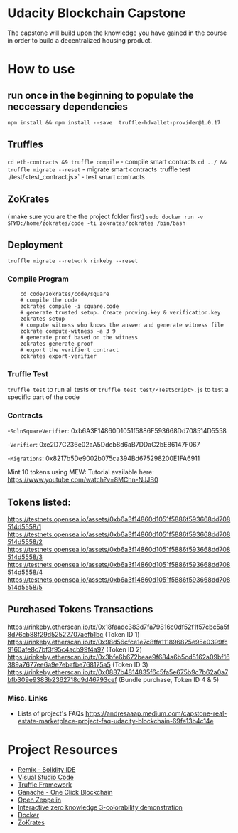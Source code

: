 # Udacity Blockchain Capstone

The capstone will build upon the knowledge you have gained in the course in order to build a decentralized housing product. 

# How to use
## run once in the beginning to populate the neccessary dependencies
`npm install && npm install --save  truffle-hdwallet-provider@1.0.17`

## Truffles
`cd eth-contracts && truffle compile` - compile smart contracts
`cd ../ && truffle migrate --reset` - migrate smart contracts`
`truffle test ./test/<test_contract.js>` - test smart contracts

## ZoKrates
( make sure you are the the project folder first)
`sudo docker run -v $PWD:/home/zokrates/code -ti zokrates/zokrates /bin/bash`

## Deployment
`truffle migrate --network rinkeby --reset`

### Compile Program
```
    cd code/zokrates/code/square
    # compile the code
    zokrates compile -i square.code
    # generate trusted setup. Create proving.key & verification.key
    zokrates setup
    # compute witness who knows the answer and generate witness file
    zokrate compute-witness -a 3 9
    # generate proof based on the witness
    zokrates generate-proof
    # export the verifiert contract
    zokrates export-verifier
```
### Truffle Test
`truffle test` to run all tests or
`truffle test test/<TestScript>.js` to test a specific part of the code

### Contracts
-`SolnSquareVerifier`: 0xb6A3F14860D1051f5886F593668Dd708514D5558

-`Verifier`: 0xe2D7C236e02aA5Ddcb8d6aB7DDaC2bE86147F067

-`Migrations`: 0x8217b5De9002b075ca394Bd675298200E1FA6911

Mint 10 tokens using MEW: Tutorial available here: https://www.youtube.com/watch?v=8MChn-NJJB0
## Tokens listed:
https://testnets.opensea.io/assets/0xb6a3f14860d1051f5886f593668dd708514d5558/1
https://testnets.opensea.io/assets/0xb6a3f14860d1051f5886f593668dd708514d5558/2
https://testnets.opensea.io/assets/0xb6a3f14860d1051f5886f593668dd708514d5558/3
https://testnets.opensea.io/assets/0xb6a3f14860d1051f5886f593668dd708514d5558/4
https://testnets.opensea.io/assets/0xb6a3f14860d1051f5886f593668dd708514d5558/5

## Purchased Tokens Transactions
https://rinkeby.etherscan.io/tx/0x18faadc383d7fa79816c0df52f1f57cbc5a5f8d76cb88f29d52522707aefb1bc (Token ID 1)
https://rinkeby.etherscan.io/tx/0x98d56cfce1e7c8ffa111896825e95e0399fc9160afe8c7bf3f95c4acb99f4a97 (Token ID 2)
https://rinkeby.etherscan.io/tx/0x3bfe6b672beae9f684a6b5cd5162a09bf16389a7677ee6a9e7ebafbe768175a5 (Token ID 3)
https://rinkeby.etherscan.io/tx/0x0887b4814835f6c5fa5e675b9c7b62a0a7bfb309e9383b2362718d9d46793cef (Bundle purchase, Token ID 4 & 5)
### Misc. Links
- Lists of project's FAQs
https://andresaaap.medium.com/capstone-real-estate-marketplace-project-faq-udacity-blockchain-69fe13b4c14e


 # Project Resources

* [Remix - Solidity IDE](https://remix.ethereum.org/)
* [Visual Studio Code](https://code.visualstudio.com/)
* [Truffle Framework](https://truffleframework.com/)
* [Ganache - One Click Blockchain](https://truffleframework.com/ganache)
* [Open Zeppelin ](https://openzeppelin.org/)
* [Interactive zero knowledge 3-colorability demonstration](http://web.mit.edu/~ezyang/Public/graph/svg.html)
* [Docker](https://docs.docker.com/install/)
* [ZoKrates](https://github.com/Zokrates/ZoKrates)
